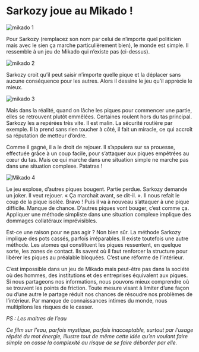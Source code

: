 # Sarkozy joue au Mikado !

![mikado 1](https://tcrouzet.com/images_tc/2009/09/mikado2.jpg)

Pour Sarkozy (remplacez son nom par celui de n’importe quel politicien mais avec le sien ça marche particulièrement bien), le monde est simple. Il ressemble à un jeu de Mikado qui n’existe pas (ci-dessus).<span id="more-10082"></span>

![mikado 2](https://tcrouzet.com/images_tc/2009/09/mikado1.jpg)

Sarkozy croit qu’il peut saisir n’importe quelle pique et la déplacer sans aucune conséquence pour les autres. Alors il dessine le jeu qu’il apprécie le mieux.

![mikado 3](https://tcrouzet.com/images_tc/2009/09/mikado3.jpg)

Mais dans la réalité, quand on lâche les piques pour commencer une partie, elles se retrouvent plutôt emmêlées. Certaines roulent hors du tas principal. Sarkozy les a repérées très vite. Il est malin. La sécurité routière par exemple. Il la prend sans rien toucher à côté, il fait un miracle, ce qui accroît sa réputation de metteur d’ordre.

Comme il gagné, il a le droit de rejouer. Il s’appuiera sur sa prouesse, effectuée grâce à un coup facile, pour s’attaquer aux piques empêtrées au cœur du tas. Mais ce qui marche dans une situation simple ne marche pas dans une situation complexe. Patatras !

![Mikado 4](https://tcrouzet.com/images_tc/2009/09/mikado4.jpg)

Le jeu explose, d’autres piques bougent. Partie perdue. Sarkozy demande un joker. Il veut rejouer. « Ça marchait avant, se dit-il. ». Il nous refait le coup de la pique isolée. Bravo ! Puis il va à nouveau s’attaquer à une pique difficile. Manque de chance. D’autres piques vont bouger, c’est comme ça. Appliquer une méthode simpliste dans une situation complexe implique des dommages collatéraux imprévisibles.

Est-ce une raison pour ne pas agir ? Non bien sûr. La méthode Sarkozy implique des pots cassés, parfois irréparables. Il existe toutefois une autre méthode. Les atomes qui constituent les piques ressentent, en quelque sorte, les zones de contact. Ils savent où il faut renforcer la structure pour libérer les piques au préalable bloquées. C’est une réforme de l’intérieur.

C’est impossible dans un jeu de Mikado mais peut-être pas dans la société où des hommes, des institutions et des entreprises équivalent aux piques. Si nous partageons nos informations, nous pouvons mieux comprendre où se trouvent les points de friction. Toute mesure visant à limiter d’une façon ou d’une autre le partage réduit nos chances de résoudre nos problèmes de l’intérieur. Par manque de connaissances intimes du monde, nous multiplions les risques de le casser.

*PS : Les maitres de l’eau*

*Ce film sur l’eau, parfois mystique, parfois inacceptable, surtout par l’usage répété du mot énergie, illustre tout de même cette idée qu’en voulant faire simple on casse la complexité au risque de se faire déborder par elle.*